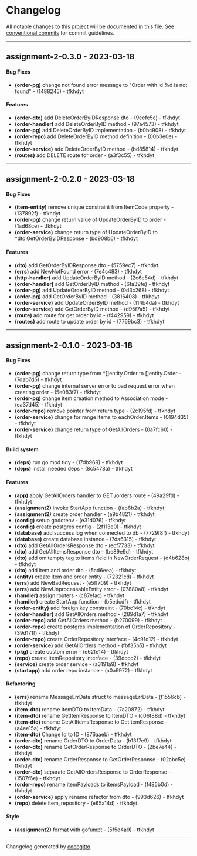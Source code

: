 # Changelog
All notable changes to this project will be documented in this file. See [conventional commits](https://www.conventionalcommits.org/) for commit guidelines.

- - -
## assignment-2-0.3.0 - 2023-03-18
#### Bug Fixes
- **(order-pg)** change not found error message to "Order with id %d is not found" - (1488245) - tfkhdyt
#### Features
- **(order-dto)** add DeleteOrderByIDResponse dto - (9eefe5c) - tfkhdyt
- **(order-handler)** add DeleteOrderByID method - (97a4573) - tfkhdyt
- **(order-pg)** add DeleteOrderByID implementation - (b0bc908) - tfkhdyt
- **(order-repo)** add DeleteOrderByID method definition - (00b3e0e) - tfkhdyt
- **(order-service)** add DeleteOrderByID method - (bd85814) - tfkhdyt
- **(routes)** add DELETE route for order - (a3f3c55) - tfkhdyt

- - -

## assignment-2-0.2.0 - 2023-03-18
#### Bug Fixes
- **(item-entity)** remove unique constraint from ItemCode property - (137892f) - tfkhdyt
- **(order-pg)** change return value of UpdateOrderByID to order - (1ad68ce) - tfkhdyt
- **(order-service)** change return type of UpdateOrderByID to *dto.GetOrderByIDResponse - (bd908b6) - tfkhdyt
#### Features
- **(dto)** add GetOrderByIDResponse dto - (5759ec7) - tfkhdyt
- **(errs)** add NewNotFound error - (7e4c483) - tfkhdyt
- **(http-handler)** add UpdateOrderByID method - (2c6c54d) - tfkhdyt
- **(order-handler)** add GetOrderByID method - (6fa39fe) - tfkhdyt
- **(order-pg)** add UpdateOrderByID method - (0d3c268) - tfkhdyt
- **(order-pg)** add GetOrderByID method - (3816408) - tfkhdyt
- **(order-service)** add UpdateOrderByID method - (114b4da) - tfkhdyt
- **(order-service)** add GetOrderByID method - (d95f7a5) - tfkhdyt
- **(route)** add route for get order by id - (f442959) - tfkhdyt
- **(routes)** add route to update order by id - (7769bc3) - tfkhdyt

- - -

## assignment-2-0.1.0 - 2023-03-18
#### Bug Fixes
- **(order-pg)** change return type from *[]entity.Order to []entity.Order - (7dab7d5) - tfkhdyt
- **(order-pg)** change internal server error to bad request error when creating order - (5e083f7) - tfkhdyt
- **(order-pg)** change item creation method to Association mode - (ea37d45) - tfkhdyt
- **(order-repo)** remove pointer from return type - (2c195fd) - tfkhdyt
- **(order-service)** change for range items to eachOrder.Items - (0194d35) - tfkhdyt
- **(order-service)** change return type of GetAllOrders - (0a7fc60) - tfkhdyt
#### Build system
- **(deps)** run go mod tidy - (17db969) - tfkhdyt
- **(deps)** install needed deps - (8c5478a) - tfkhdyt
#### Features
- **(app)** apply GetAllOrders handler to GET /orders route - (49a29fd) - tfkhdyt
- **(assignment2)** invoke StartApp function - (fab6b2a) - tfkhdyt
- **(assignment2)** create order handler - (a9b4821) - tfkhdyt
- **(config)** setup godotenv - (e31d076) - tfkhdyt
- **(config)** create postgres config - (2f113e0) - tfkhdyt
- **(database)** add success log when connected to db - (7729f8f) - tfkhdyt
- **(database)** create database instance - (7da6315) - tfkhdyt
- **(dto)** add GetAllOrdersResponse dto - (ecf7733) - tfkhdyt
- **(dto)** add GetAllItemsResponse dto - (be89e9d) - tfkhdyt
- **(dto)** add omitempty tag to items field in NewOrderRequest - (d4b628b) - tfkhdyt
- **(dto)** add item and order dto - (5ad6eea) - tfkhdyt
- **(entity)** create item and order entity - (72321cd) - tfkhdyt
- **(errs)** add NewBadRequest - (e5ff709) - tfkhdyt
- **(errs)** add NewUnprocessableEntity error - (07880a8) - tfkhdyt
- **(handler)** assign routers - (c87efac) - tfkhdyt
- **(handler)** create StartApp function - (b5edcdf) - tfkhdyt
- **(order-entity)** add foreign key constraint - (70bc14c) - tfkhdyt
- **(order-handler)** add GetAllOrders method - (289d1a7) - tfkhdyt
- **(order-repo)** add GetAllOrders method - (b270099) - tfkhdyt
- **(order-repo)** create postgres implementation of OrderRepository - (39d171f) - tfkhdyt
- **(order-repo)** create OrderRepository interface - (4c91d12) - tfkhdyt
- **(order-service)** add GetAllOrders method - (fbf35b5) - tfkhdyt
- **(pkg)** create custom error - (e62fe14) - tfkhdyt
- **(repo)** create ItemRepository interface - (39dccc2) - tfkhdyt
- **(service)** create order service - (a3191a9) - tfkhdyt
- **(startapp)** add order repo instance - (a0a9972) - tfkhdyt
#### Refactoring
- **(errs)** rename MessageErrData struct to messageErrData - (f1556cb) - tfkhdyt
- **(item-dto)** rename ItemDTO to ItemData - (7a20872) - tfkhdyt
- **(item-dto)** rename GetItemResponse to ItemDTO - (c06f88d) - tfkhdyt
- **(item-dto)** rename GetAllItemsResponse to GetItemResponse - (a4ee15a) - tfkhdyt
- **(item-dto)** Change Id to ID - (876aaeb) - tfkhdyt
- **(order-dto)** rename OrderDTO to OrderData - (b1317e9) - tfkhdyt
- **(order-dto)** rename GetOrderResponse to OrderDTO - (2be7e44) - tfkhdyt
- **(order-dto)** rename OrderResponse to GetOrderResponse - (02abc5e) - tfkhdyt
- **(order-dto)** separate GetAllOrdersResponse to OrderResponse - (1507f6e) - tfkhdyt
- **(order-repo)** rename itemPayloads to itemsPayload - (f485b0d) - tfkhdyt
- **(order-service)** apply rename refactor from dto - (993d626) - tfkhdyt
- **(repo)** delete item_repository - (e65a14d) - tfkhdyt
#### Style
- **(assignment2)** format with gofumpt - (5f5d4a9) - tfkhdyt

- - -

Changelog generated by [cocogitto](https://github.com/cocogitto/cocogitto).